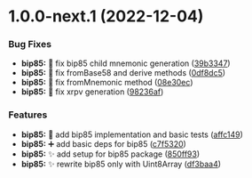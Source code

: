 # 1.0.0-next.1 (2022-12-04)


### Bug Fixes

* **bip85:** :bug: fix bip85 child mnemonic generation ([39b3347](https://github.com/nabla-studio/nablajs/commit/39b33476e39bf116ce55923ecb8c29f7a5f8bdf0))
* **bip85:** :bug: fix fromBase58 and derive methods ([0df8dc5](https://github.com/nabla-studio/nablajs/commit/0df8dc55527a7d7913a96b6a74e41ad2f22973bb))
* **bip85:** :bug: fix fromMnemonic method ([08e30ec](https://github.com/nabla-studio/nablajs/commit/08e30eccd9f27e9025969cb410408a02c1ff36c9))
* **bip85:** :bug: fix xrpv generation ([98236af](https://github.com/nabla-studio/nablajs/commit/98236afa93643edaf371c90016574e13f8c48956))


### Features

* **bip85:** :construction: add bip85 implementation and basic tests ([affc149](https://github.com/nabla-studio/nablajs/commit/affc1499a781bc50c8b29ecda5767f6c8e3fb171))
* **bip85:** :heavy_plus_sign: add basic deps for bip85 ([c7f5320](https://github.com/nabla-studio/nablajs/commit/c7f5320f9a70aa005d2d2c5cd032bef2f944cdb2))
* **bip85:** :sparkles: add setup for bip85 package ([850ff93](https://github.com/nabla-studio/nablajs/commit/850ff930892c1b8f4e7c657b6a2942d13e28213b))
* **bip85:** :sparkles: rewrite bip85 only with Uint8Array ([df3baa4](https://github.com/nabla-studio/nablajs/commit/df3baa4eca4166e491fc95262b2eb166e628c554))
